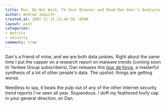 ```yaml
---
title: Run, Do Not Walk, To Your Browser and Read Dan Geer's Analysis
author: Andrew Jaquith
created_at: 2007-11-13 13:46:38 -0500
layout: post
categories: 
- metrics
- security
comments: true
---
```

Dan's a friend of mine, and we are both data junkies. Right about the same time I put the capper on a research report on malware trends (coming soon to Yankee Group subscribers), Dan releases this [tour de force](http://geer.tinho.net/trends.pdf), a masterful synthesis of a lot of other people's data. The upshot: things are getting worse.

Needless to say, it beats the pulp out of any of the other Internet security trend reports I've seen all year. Stupendous. I doff my feathered foofy cap in your general direction, sir Dan.

